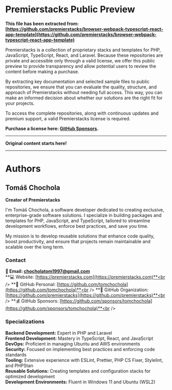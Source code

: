 # Premierstacks Public Preview

**This file has been extracted from: [https://github.com/premierstacks/browser-webpack-typescript-react-app-template](https://github.com/premierstacks/browser-webpack-typescript-react-app-template)**

Premierstacks is a collection of proprietary stacks and templates for PHP, JavaScript, TypeScript, React, and Laravel. Because these repositories are private and accessible only through a valid license, we offer this public preview to provide transparency and allow potential users to review the content before making a purchase.

By extracting key documentation and selected sample files to public repositories, we ensure that you can evaluate the quality, structure, and approach of Premierstacks without needing full access. This way, you can make an informed decision about whether our solutions are the right fit for your projects.

To access the complete repositories, along with continuous updates and premium support, a valid Premierstacks license is required.

**Purchase a license here: [GitHub Sponsors](https://github.com/sponsors/tomchochola).**

---

**Original content starts here!**

---

# Authors

## Tomáš Chochola

**Creator of Premierstacks**

I'm Tomáš Chochola, a software developer dedicated to creating exclusive, enterprise-grade software solutions. I specialize in building packages and templates for PHP, JavaScript, and TypeScript, tailored to streamline development workflows, enforce best practices, and save you time.

My mission is to develop reusable solutions that enhance code quality, boost productivity, and ensure that projects remain maintainable and scalable over the long term.

### Contact

**📧 Email: <chocholatom1997@gmail.com>**<br />
**💻 Website: [https://premierstacks.com](https://premierstacks.com)**<br />
**👨 GitHub Personal: [https://github.com/tomchochola](https://github.com/tomchochola)**<br />
**🏢 GitHub Organization: [https://github.com/premierstacks](https://github.com/premierstacks)**<br />
**💰 GitHub Sponsors: [https://github.com/sponsors/tomchochola](https://github.com/sponsors/tomchochola)**<br />

### Specializations

**Backend Development:** Expert in PHP and Laravel<br />
**Frontend Development:** Mastery in TypeScript, React, and JavaScript<br />
**DevOps:** Proficient in managing Ubuntu and AWS environments<br />
**Security:** Focused on implementing best practices and enforcing code standards<br />
**Tooling:** Extensive experience with ESLint, Prettier, PHP CS Fixer, Stylelint, and PHPStan<br />
**Reusable Solutions:** Creating templates and configuration stacks for optimized development<br />
**Development Environments:** Fluent in Windows 11 and Ubuntu (WSL2)<br />
